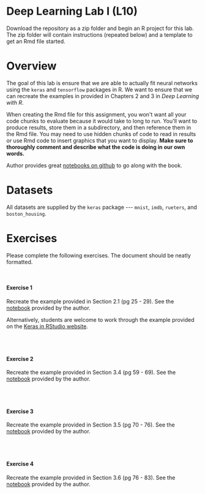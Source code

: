 # Deep Learning Lab I (L10)

Download the repository as a zip folder and begin an R project for this lab. The zip folder will contain instructions (repeated below) and a template to get an Rmd file started.

# Overview

The goal of this lab is ensure that we are able to actually fit neural networks using the `keras` and `tensorflow` packages in R. We want to ensure that we can recreate the examples in provided in Chapters 2 and 3 in *Deep Learning with R*.

When creating the Rmd file for this assignment, you won't want all your code chunks to evaluate because it would take to long to run. You'll want to produce results, store them in a subdirectory, and then reference them in the Rmd file. You may need to use hidden chunks of code to read in results or use Rmd code to insert graphics that you want to display. **Make sure to thoroughly comment and describe what the code is doing in our own words.**

Author provides great [notebooks on github](https://github.com/jjallaire/deep-learning-with-r-notebooks) to go along with the book.

# Datasets 

All datasets are supplied by the `keras` package --- `mnist`, `imdb`, `rueters`, and `boston_housing`.

# Exercises

Please complete the following exercises. The document should be neatly formatted. 

<br>

#### Exercise 1
Recreate the example provided in Section 2.1 (pg 25 - 29). See the [notebook](https://jjallaire.github.io/deep-learning-with-r-notebooks/notebooks/2.1-a-first-look-at-a-neural-network.nb.html) provided by the author.

Alternatively, students are welcome to work through the example provided on the [Keras in RStudio website](https://keras.rstudio.com/).

<br><br>

#### Exercise 2
Recreate the example provided in Section 3.4 (pg 59 - 69). See the [notebook](https://jjallaire.github.io/deep-learning-with-r-notebooks/notebooks/3.4-classifying-movie-reviews.nb.html) provided by the author.


<br><br>

#### Exercise 3
Recreate the example provided in Section 3.5 (pg 70 - 76). See the [notebook](https://jjallaire.github.io/deep-learning-with-r-notebooks/notebooks/3.5-classifying-newswires.nb.html) provided by the author.

<br><br>

#### Exercise 4
Recreate the example provided in Section 3.6 (pg 76 - 83). See the [notebook](https://jjallaire.github.io/deep-learning-with-r-notebooks/notebooks/3.6-predicting-house-prices.nb.html) provided by the author.



